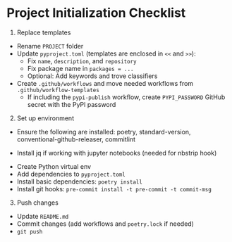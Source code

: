 # Project Initialization Checklist

1. Replace templates
  + Rename `PROJECT` folder
  + Update `pyproject.toml` (templates are enclosed in `<<` and `>>`):
    - Fix `name`, `description`, and `repository`
    - Fix package name in `packages = ...`
    - Optional: Add keywords and trove classifiers
  + Create `.github/workflows` and move needed workflows from `.github/workflow-templates`
    - If including the `pypi-publish` workflow, create `PYPI_PASSWORD` GitHub secret with the PyPI password

2. Set up environment
  + Ensure the following are installed: poetry, standard-version, conventional-github-releaser, commitlint
  * Install jq if working with jupyter notebooks (needed for nbstrip hook)
  + Create Python virtual env
  + Add dependencies to `pyproject.toml`
  + Install basic dependencies: `poetry install`
  + Install git hooks: `pre-commit install -t pre-commit -t commit-msg`

3. Push changes
  + Update `README.md`
  + Commit changes (add workflows and `poetry.lock` if needed)
  + `git push`
